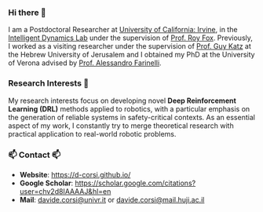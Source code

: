 ### Hi there 👋
I am a Postdoctoral Researcher at [University of California: Irvine](https://uci.edu), in the [Intelligent Dynamics Lab](https://indylab.org) under the supervision of [Prof. Roy Fox](https://royf.org). Previously, I worked as a visiting researcher under the supervision of [Prof. Guy Katz](https://www.katz-lab.com/) at the Hebrew University of Jerusalem and I obtained my PhD at the University of Verona advised by [Prof. Alessandro Farinelli](http://profs.sci.univr.it/~farinelli/).

### Research Interests 🔭
My research interests focus on developing novel **Deep Reinforcement Learning (DRL)** methods applied to robotics, with a particular emphasis on the generation of reliable systems in safety-critical contexts. As an essential aspect of my work, I constantly try to merge theoretical research with practical application to real-world robotic problems.

### 📫 Contact 📫
- **Website**: https://d-corsi.github.io/
- **Google Scholar**: https://scholar.google.com/citations?user=chv2d8IAAAAJ&hl=en
- **Mail**: davide.corsi@univr.it or davide.corsi@mail.huji.ac.il

<!--
**d-corsi/d-corsi** is a ✨ _special_ ✨ repository because its `README.md` (this file) appears on your GitHub profile.

Here are some ideas to get you started:

- 🔭 I’m currently working on ...
- 🌱 I’m currently learning ...
- 👯 I’m looking to collaborate on ...
- 🤔 I’m looking for help with ...
- 💬 Ask me about ...
- 📫 How to reach me: ...
- 😄 Pronouns: ...
- ⚡ Fun fact: ...
-->
